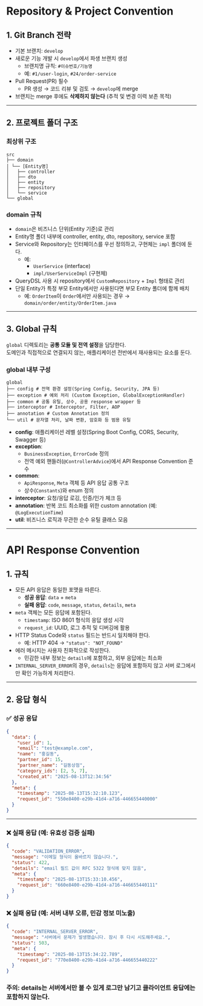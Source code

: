 # Repository & Project Convention

## 1. Git Branch 전략
- 기본 브랜치: `develop`  
- 새로운 기능 개발 시 `develop`에서 파생 브랜치 생성  
  - 브랜치명 규칙: `#이슈번호/기능명`  
  - 예: `#1/user-login`, `#24/order-service`  
- Pull Request(PR) 필수  
  - PR 생성 → 코드 리뷰 및 검토 → `develop`에 merge  
- 브랜치는 merge 후에도 **삭제하지 않는다** (추적 및 변경 이력 보존 목적)

---

## 2. 프로젝트 폴더 구조

### 최상위 구조
````code
src
├── domain
│ └── [Entity명]
│   ├── controller
│   ├── dto
│   ├── entity
│   ├── repository
│   └── service
└── global
````
### domain 규칙
- `domain`은 비즈니스 단위(Entity 기준)로 관리  
- Entity명 폴더 내부에 controller, entity, dto, repository, service 포함  
- Service와 Repository는 인터페이스를 우선 정의하고, 구현체는 `impl` 폴더에 둔다.  
  - 예:  
    - `UserService` (interface)  
    - `impl/UserServiceImpl` (구현체)  
- QueryDSL 사용 시 repository에서 `CustomRepository` + `Impl` 형태로 관리  
- 단일 Entity가 특정 부모 Entity에서만 사용된다면 부모 Entity 폴더에 함께 배치  
  - 예: `OrderItem`이 `Order`에서만 사용되는 경우 → `domain/order/entity/OrderItem.java`

---

## 3. Global 규칙

`global` 디렉토리는 **공통 모듈 및 전역 설정**을 담당한다.  
도메인과 직접적으로 연결되지 않는, 애플리케이션 전반에서 재사용되는 요소를 둔다.

### global 내부 구성
````code
global
├── config # 전역 환경 설정(Spring Config, Security, JPA 등)
├── exception # 예외 처리 (Custom Exception, GlobalExceptionHandler)
├── common # 공통 유틸, 상수, 공용 response wrapper 등
├── interceptor # Interceptor, Filter, AOP
├── annotation # Custom Annotation 정의
└── util # 문자열 처리, 날짜 변환, 암호화 등 범용 유틸
````

- **config**: 애플리케이션 레벨 설정(Spring Boot Config, CORS, Security, Swagger 등)  
- **exception**: 
  - `BusinessException`, `ErrorCode` 정의  
  - 전역 예외 핸들러(`@ControllerAdvice`)에서 API Response Convention 준수  
- **common**:  
  - `ApiResponse`, `Meta` 객체 등 API 응답 공통 구조  
  - 상수(`Constants`)와 enum 정의  
- **interceptor**: 요청/응답 로깅, 인증/인가 체크 등  
- **annotation**: 반복 코드 최소화를 위한 custom annotation (예: `@LogExecutionTime`)  
- **util**: 비즈니스 로직과 무관한 순수 유틸 클래스 모음  

---

# API Response Convention

## 1. 규칙

- 모든 API 응답은 동일한 포맷을 따른다.  
  - **성공 응답**: `data` + `meta`  
  - **실패 응답**: `code`, `message`, `status`, `details`, `meta`  
- `meta` 객체는 모든 응답에 포함된다.  
  - `timestamp`: ISO 8601 형식의 응답 생성 시각  
  - `request_id`: UUID, 로그 추적 및 디버깅에 활용  
- HTTP Status Code와 `status` 필드는 반드시 일치해야 한다.  
  - 예: HTTP 404 → `"status": "NOT_FOUND"`  
- 에러 메시지는 사용자 친화적으로 작성한다.  
  - 민감한 내부 정보는 `details`에 포함하고, 외부 응답에는 최소화  
- `INTERNAL_SERVER_ERROR`의 경우, `details`는 응답에 포함하지 않고 서버 로그에서만 확인 가능하게 처리한다.  

---

## 2. 응답 형식

### ✅ 성공 응답
```json
{
  "data": {
    "user_id": 1,
    "email": "test@example.com",
    "name": "홍길동",
    "partner_id": 15,
    "partner_name": "길동상점",
    "category_ids": [2, 5, 7],
    "created_at": "2025-08-13T12:34:56"
  },
  "meta": {
    "timestamp": "2025-08-13T15:32:10.123",
    "request_id": "550e8400-e29b-41d4-a716-446655440000"
  }
}
````
---
### ❌ 실패 응답 (예: 유효성 검증 실패)
```json
{
  "code": "VALIDATION_ERROR",
  "message": "이메일 형식이 올바르지 않습니다.",
  "status": 422,
  "details": "email 필드 값이 RFC 5322 형식에 맞지 않음",
  "meta": {
    "timestamp": "2025-08-13T15:33:10.456",
    "request_id": "660e8400-e29b-41d4-a716-446655440111"
  }
}
````
### ❌ 실패 응답 (예: 서버 내부 오류, 민감 정보 미노출)
```json
{
  "code": "INTERNAL_SERVER_ERROR",
  "message": "서버에서 문제가 발생했습니다. 잠시 후 다시 시도해주세요.",
  "status": 503,
  "meta": {
    "timestamp": "2025-08-13T15:34:22.789",
    "request_id": "770e8400-e29b-41d4-a716-446655440222"
  }
}
````
### 주의: details는 서버에서만 볼 수 있게 로그만 남기고 클라이언트 응답에는 포함하지 않는다.
